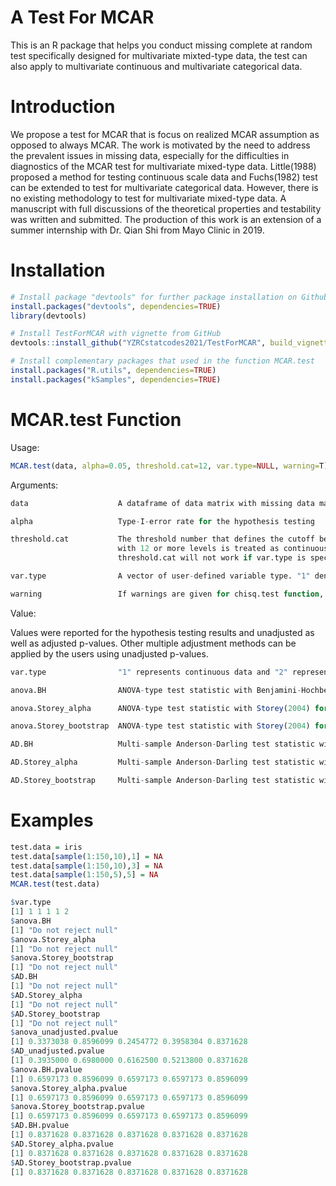 # A Test For MCAR

This is an R package that helps you conduct missing complete at random test specifically designed for multivariate mixted-type data, the test can also apply to multivariate continuous and multivariate categorical data. 

# Introduction

We propose a test for MCAR that is focus on realized MCAR assumption as opposed to always MCAR. The work is motivated by the need to address the prevalent issues in missing data, especially for the difficulties in diagnostics of the MCAR test for multivariate mixed-type data. Little(1988) proposed a method for testing continuous scale data and Fuchs(1982) test can be extended to test for multivariate categorical data. However, there is no existing methodology to test for multivariate mixed-type data. A manuscript with full discussions of the theoretical properties and testability was written and submitted. The production of this work is an extension of a summer internship with Dr. Qian Shi from Mayo Clinic in 2019.  

# Installation

``` r
# Install package "devtools" for further package installation on Github
install.packages("devtools", dependencies=TRUE)
library(devtools)

# Install TestForMCAR with vignette from GitHub
devtools::install_github("YZRCstatcodes2021/TestForMCAR", build_vignettes = TRUE)

# Install complementary packages that used in the function MCAR.test
install.packages("R.utils", dependencies=TRUE)
install.packages("kSamples", dependencies=TRUE)

```

# MCAR.test Function

Usage:
``` r
MCAR.test(data, alpha=0.05, threshold.cat=12, var.type=NULL, warning=T)
``` 
Arguments:
``` r
data                    A dataframe of data matrix with missing data marked as NA

alpha                   Type-I-error rate for the hypothesis testing

threshold.cat           The threshold number that defines the cutoff between continuous and categorical. Default is 12, which means a variable 
                        with 12 or more levels is treated as continuous, and a variable with less than 12 levels is treated as categorical. 
                        threshold.cat will not work if var.type is specified. 

var.type                A vector of user-defined variable type. "1" denotes continuous and "2" denotes categorical. Default is NULL.

warning                 If warnings are given for chisq.test function, compute p-values with Monte Carlo simulation
``` 
Value:

Values were reported for the hypothesis testing results and unadjusted as well as adjusted p-values. Other multiple adjustment methods can be applied by the users
using unadjusted p-values.
``` r
var.type                "1" represents continuous data and "2" represents categorical data

anova.BH                ANOVA-type test statistic with Benjamini-Hochberg procedure for multiple adjustments

anova.Storey_alpha      ANOVA-type test statistic with Storey(2004) for multiple adjustments where the tunning parameter is set to the type-I-error rate

anova.Storey_bootstrap  ANOVA-type test statistic with Storey(2004) for multiple adjustments where the tunning parameter is choosen using bootstrap

AD.BH                   Multi-sample Anderson-Darling test statistic with Benjamini-Hochberg procedure for multiple adjustments

AD.Storey_alpha         Multi-sample Anderson-Darling test statistic with Storey(2004) for multiple adjustments where the tunning parameter is set to the type-I-error rate

AD.Storey_bootstrap     Multi-sample Anderson-Darling test statistic with Storey(2004) for multiple adjustments where the tunning parameter is choosen using bootstrap
``` 
# Examples

``` r
test.data = iris
test.data[sample(1:150,10),1] = NA
test.data[sample(1:150,10),3] = NA
test.data[sample(1:150,5),5] = NA
MCAR.test(test.data)

$var.type
[1] 1 1 1 1 2
$anova.BH
[1] "Do not reject null"
$anova.Storey_alpha
[1] "Do not reject null"
$anova.Storey_bootstrap
[1] "Do not reject null"
$AD.BH
[1] "Do not reject null"
$AD.Storey_alpha
[1] "Do not reject null"
$AD.Storey_bootstrap
[1] "Do not reject null"
$anova_unadjusted.pvalue
[1] 0.3373038 0.8596099 0.2454772 0.3958304 0.8371628
$AD_unadjusted.pvalue
[1] 0.3935000 0.6980000 0.6162500 0.5213800 0.8371628
$anova.BH.pvalue
[1] 0.6597173 0.8596099 0.6597173 0.6597173 0.8596099
$anova.Storey_alpha.pvalue
[1] 0.6597173 0.8596099 0.6597173 0.6597173 0.8596099
$anova.Storey_bootstrap.pvalue
[1] 0.6597173 0.8596099 0.6597173 0.6597173 0.8596099
$AD.BH.pvalue
[1] 0.8371628 0.8371628 0.8371628 0.8371628 0.8371628
$AD.Storey_alpha.pvalue
[1] 0.8371628 0.8371628 0.8371628 0.8371628 0.8371628
$AD.Storey_bootstrap.pvalue
[1] 0.8371628 0.8371628 0.8371628 0.8371628 0.8371628
``` 
